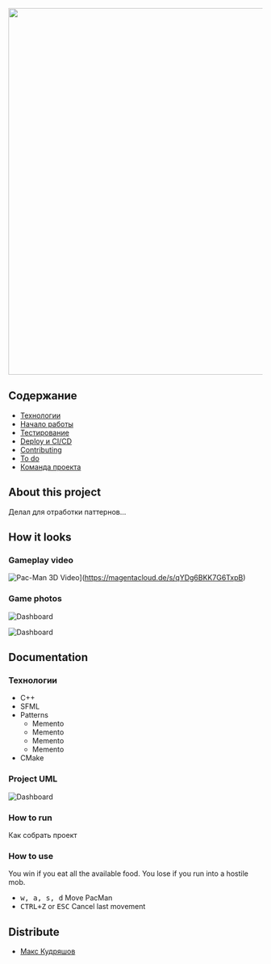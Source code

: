 <p align="center">
      <img src="https://ww1.logoeps.net/wp-content/uploads/2016/12/pac-man-logo-785x205.png" width="726">
</p>

## Содержание

- [Технологии](#технологии)
- [Начало работы](#начало-работы)
- [Тестирование](#тестирование)
- [Deploy и CI/CD](#deploy-и-ci/cd)
- [Contributing](#contributing)
- [To do](#to-do)
- [Команда проекта](#команда-проекта)

## About this project

Делал для отработки паттернов...

## How it looks

### Gameplay video

![Pac-Man 3D Video](doc/pacman-maze.png)](https://magentacloud.de/s/qYDg6BKK7G6TxpB)

### Game photos

![Dashboard](doc/dashboard-general.png)

![Dashboard](doc/dashboard-general.png)

## Documentation

### Технологии

- C++
- SFML
- Patterns
    - Memento
    - Memento
    - Memento
    - Memento
- CMake

### Project UML

![Dashboard](doc/dashboard-general.png)

### How to run

Как собрать проект

### How to use

You win if you eat all the available food. You lose if you run into a hostile mob.

- <kbd>w, a, s, d</kbd> Move PacMan
- <kbd>CTRL+Z</kbd> or <kbd>ESC</kbd> Cancel last movement

## Distribute

- [Макс Кудряшов](tg://resolve?domain=bzvyagintsev)
